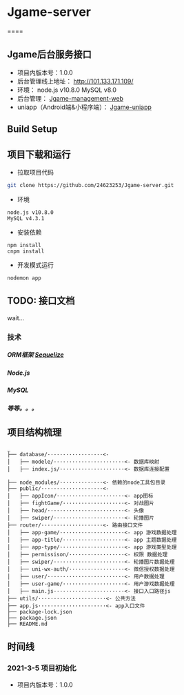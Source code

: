 # Jgame-server
====

## Jgame后台服务接口

+ 项目内版本号：1.0.0
+ 后台管理线上地址： http://101.133.171.109/
+ 环境： node.js v10.8.0  MySQL v8.0
+ 后台管理： [Jgame-management-web](https://github.com/24623253/Jgame-management-web) 
+ uniapp（Android端&小程序端）： [Jgame-uniapp](https://github.com/24623253/Jgame-uniapp) 


## Build Setup

项目下载和运行
----

- 拉取项目代码
```bash
git clone https://github.com/24623253/Jgame-server.git
```

- 环境
```
node.js v10.8.0   
MySQL v4.3.1
```

- 安装依赖
```
npm install
cnpm install
```

- 开发模式运行
```
nodemon app
```

## TODO: 接口文档

wait...

### 技术
#####  ORM框架 [Sequelize](https://www.sequelize.com.cn/) 
#####  Node.js 
#####  MySQL 
#####  等等。。。  

## 项目结构梳理

```
_ 
├── database/··················<- 
│   ├── modele/·······················<- 数据库映射
│   ├── index.js/·····················<- 数据库连接配置

├── node_modules/··············<- 依赖的node工具包目录
├── public/····················<- 
│   ├── appIcon/······················<- app图标
│   ├── fightGame/····················<- 对战图片
│   ├── head/·························<- 头像
│   ├── swiper/·······················<- 轮播图片
├── router/····················<- 路由接口文件
│   ├── app-game/·····················<- app 游戏数据处理
│   ├── app-title/····················<- app 主题数据处理
│   ├── app-type/·····················<- app 游戏类型处理
│   ├── permissison/··················<- 权限 数据处理
│   ├── swiper/·······················<- 轮播图片数据处理
│   ├── uni-wx-auth/··················<- 微信授权数据处理
│   ├── user/·························<- 用户数据处理
│   ├── user-game/····················<- 用户游戏数据处理
│   ├── main.js·······················<- 接口入口路径js
├── utils/······················<- 公共方法
├── app.js······················<- app入口文件
├── package-lock.json
├── package.json
├── README.md

```

## 时间线

### 2021-3-5 项目初始化

+ 项目内版本号：1.0.0

